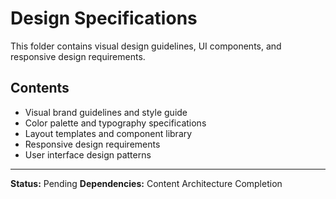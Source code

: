 # Design Specifications

This folder contains visual design guidelines, UI components, and responsive design requirements.

## Contents

- Visual brand guidelines and style guide
- Color palette and typography specifications
- Layout templates and component library
- Responsive design requirements
- User interface design patterns

---

**Status:** Pending
**Dependencies:** Content Architecture Completion